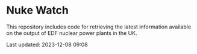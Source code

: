 # Nuke Watch

This repository includes code for retrieving the latest information available on the output of EDF nuclear power plants in the UK.

Last updated: 2023-12-08 09:08
